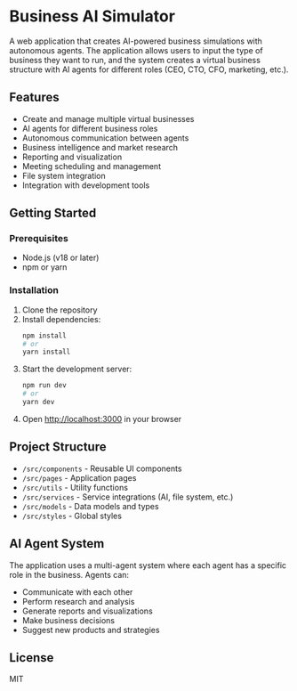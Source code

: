 # Business AI Simulator

A web application that creates AI-powered business simulations with autonomous agents. The application allows users to input the type of business they want to run, and the system creates a virtual business structure with AI agents for different roles (CEO, CTO, CFO, marketing, etc.).

## Features

- Create and manage multiple virtual businesses
- AI agents for different business roles
- Autonomous communication between agents
- Business intelligence and market research
- Reporting and visualization
- Meeting scheduling and management
- File system integration
- Integration with development tools

## Getting Started

### Prerequisites

- Node.js (v18 or later)
- npm or yarn

### Installation

1. Clone the repository
2. Install dependencies:
   ```bash
   npm install
   # or
   yarn install
   ```
3. Start the development server:
   ```bash
   npm run dev
   # or
   yarn dev
   ```
4. Open [http://localhost:3000](http://localhost:3000) in your browser

## Project Structure

- `/src/components` - Reusable UI components
- `/src/pages` - Application pages
- `/src/utils` - Utility functions
- `/src/services` - Service integrations (AI, file system, etc.)
- `/src/models` - Data models and types
- `/src/styles` - Global styles

## AI Agent System

The application uses a multi-agent system where each agent has a specific role in the business. Agents can:

- Communicate with each other
- Perform research and analysis
- Generate reports and visualizations
- Make business decisions
- Suggest new products and strategies

## License

MIT
